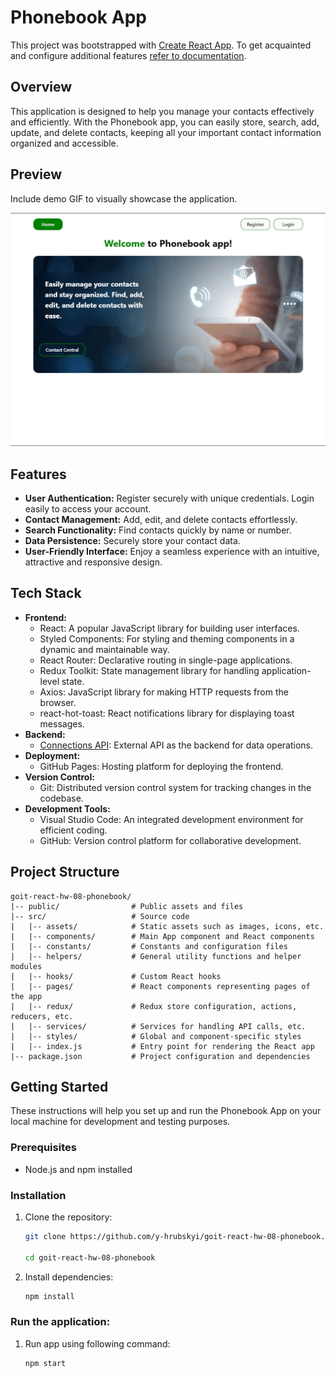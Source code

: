 # Phonebook App

This project was bootstrapped with
[Create React App](https://github.com/facebook/create-react-app). To get
acquainted and configure additional features
[refer to documentation](https://facebook.github.io/create-react-app/docs/getting-started).

## Overview

This application is designed to help you manage your contacts effectively and
efficiently. With the Phonebook app, you can easily store, search, add, update,
and delete contacts, keeping all your important contact information organized
and accessible.

## Preview

Include demo GIF to visually showcase the application.

![Preview](/public/preview.gif)

## Features

- **User Authentication:** Register securely with unique credentials. Login
  easily to access your account.
- **Contact Management:** Add, edit, and delete contacts effortlessly.
- **Search Functionality:** Find contacts quickly by name or number.
- **Data Persistence:** Securely store your contact data.
- **User-Friendly Interface:** Enjoy a seamless experience with an intuitive,
  attractive and responsive design.

## Tech Stack

- **Frontend:**
  - React: A popular JavaScript library for building user interfaces.
  - Styled Components: For styling and theming components in a dynamic and
    maintainable way.
  - React Router: Declarative routing in single-page applications.
  - Redux Toolkit: State management library for handling application-level
    state.
  - Axios: JavaScript library for making HTTP requests from the browser.
  - react-hot-toast: React notifications library for displaying toast messages.
- **Backend:**
  - [Connections API](https://connections-api.goit.global/docs/): External API
    as the backend for data operations.
- **Deployment:**
  - GitHub Pages: Hosting platform for deploying the frontend.
- **Version Control:**
  - Git: Distributed version control system for tracking changes in the
    codebase.
- **Development Tools:**
  - Visual Studio Code: An integrated development environment for efficient
    coding.
  - GitHub: Version control platform for collaborative development.

## Project Structure

```plaintext
goit-react-hw-08-phonebook/
|-- public/                # Public assets and files
|-- src/                   # Source code
|   |-- assets/            # Static assets such as images, icons, etc.
|   |-- components/        # Main App component and React components
|   |-- constants/         # Constants and configuration files
|   |-- helpers/           # General utility functions and helper modules
|   |-- hooks/             # Custom React hooks
|   |-- pages/             # React components representing pages of the app
|   |-- redux/             # Redux store configuration, actions, reducers, etc.
|   |-- services/          # Services for handling API calls, etc.
|   |-- styles/            # Global and component-specific styles
|   |-- index.js           # Entry point for rendering the React app
|-- package.json           # Project configuration and dependencies
```

## Getting Started

These instructions will help you set up and run the Phonebook App on your local
machine for development and testing purposes.

### Prerequisites

- Node.js and npm installed

### Installation

1.  Clone the repository:

    ```bash
    git clone https://github.com/y-hrubskyi/goit-react-hw-08-phonebook.git

    cd goit-react-hw-08-phonebook
    ```

2.  Install dependencies:

    ```bash
    npm install
    ```

### Run the application:

1. Run app using following command:

   ```bash
   npm start
   ```
